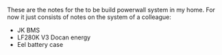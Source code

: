 These are the notes for the to be build powerwall system in my home. For now it just consists of notes on the system of a colleague:

- JK BMS
- LF280K V3 Docan energy
- Eel battery case